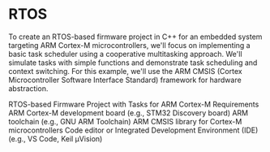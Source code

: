 # RTOS

To create an RTOS-based firmware project in C++ for an embedded system targeting ARM Cortex-M microcontrollers, we'll focus on implementing a basic task scheduler using a cooperative multitasking approach. We'll simulate tasks with simple functions and demonstrate task scheduling and context switching. For this example, we'll use the ARM CMSIS (Cortex Microcontroller Software Interface Standard) framework for hardware abstraction.

RTOS-based Firmware Project with Tasks for ARM Cortex-M
Requirements
ARM Cortex-M development board (e.g., STM32 Discovery board)
ARM toolchain (e.g., GNU ARM Toolchain)
ARM CMSIS library for Cortex-M microcontrollers
Code editor or Integrated Development Environment (IDE) (e.g., VS Code, Keil µVision)
